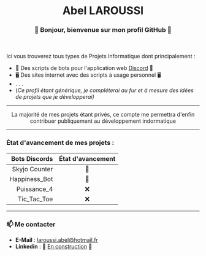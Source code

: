 # <div align=center>Abel LAROUSSI</div>
### <div align=center> 👋 Bonjour, bienvenue sur mon profil GitHub :wave: </dv>
<br><br>
Ici vous trouverez tous types de Projets Informatique dont principalement :
* 🤖 Des scripts de bots pour l'application web [Discord](https://www.discord.com) 🤖
* 🖥️ Des sites internet avec des scripts à usage personnel 🖥️
* . . .
* \(*Ce profil étant générique, je compléterai au fur et à mesure des idées de projets que je développerai)*

---

<div align=center>La majorité de mes projets étant privés, ce compte me permettra d'enfin contribuer publiquement au développement indormatique</div>
  
---

### État d'avancement de mes projets :

| Bots Discords | État d'avancement |
| ------------: | :---------------: |
| Skyjo Counter | 🚧
| Happiness_Bot | 🚧                 |
| Puissance_4   | :x:                 |
| Tic_Tac_Toe   | :x:                 |

---

### 📫 Me contacter

- **E-Mail** : <a href="mailto:laroussi.abel@hotmail.fr" target="_blank">laroussi.abel@hotmail.fr
- **Linkedin** : 🚧 <a href="https://www.linkedin.com/in/abelaroussi/?locale=fr_FR" target="_blank">En construction</a> 🚧
